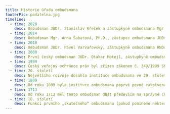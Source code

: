 ```yaml
---
title: Historie úřadu ombudsmana
footerPic: podatelna.jpg
timeline:
  - time: 2020
    desc: Ombudsman JUDr. Stanislav Křeček a zástupkyně ombudsmana Mgr. Monika Šimůnková
  - time: 2014
    desc: Ombudsman Mgr. Anna Šabatová, Ph.D., zástupce ombudsmana JUDr. Stanislav Křeček
  - time: 2010
    desc: Ombudsman JUDr. Pavel Varvařovský, zástupkyně ombudsmana RNDr. Jitka Seitlová
  - time: 2000
    desc: První český ombudsman JUDr. Otakar Motejl, zástupkyně ombudsmana Mgr. Anna Šabatová
  - time: 1999
    desc: Český veřejný ochránce práv byl zřízen zákonem č. 349/1999 Sb., o veřejném ochránci práv (dále také zákon). Návrh zákona schválila Poslanecká sněmovna PČR těsnou většinou dne 4. 11. a Senát dne 8. 11. 1999.
  - time: 20. století
    desc: Největšího rozvoje dosáhla instituce ombudsmana ve 20. století. Zejména po 2. světové válce vznikla v různých modifikacích závislých především na historickém a politicko-společenském vývoji konkrétní země téměř ve 100 státech světa.
  - time: 1809
    desc: Od roku 1809 byla instituce ombudsmana poprvé pevně zakotvena ve švédské ústavě, kdy byla definována jako orgán parlamentu dohlížející na to, jak soudci, vládní a ostatní úředníci zachovávají zákony a jiné právní předpisy.
  - time: 1713
    desc: Od roku 1713 měl tento ombudsman dbát především na správné chování královských úředníků.
  - time: 18. století
    desc: Funkci prvního „skutečného“ ombudsmana (pokud pomineme některé podobné činnosti římských tribunů lidu či středověkých panovníků) zřídil v 18. století švédský král Karel XII.
---
```

